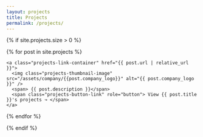 ```yaml
---
layout: projects
title: Projects
permalink: /projects/
---
```


{% if site.projects.size > 0 %}


  {% for post in site.projects %}

  <section data-project="{{ post.title | downcase }}">

    <a class="projects-link-container" href="{{ post.url | relative_url }}">
      <img class="projects-thumbnail-image" src="/assets/company/{{post.company_logo}}" alt="{{ post.company_logo }}" />
      <span> {{ post.description }}</span>
      <span class="projects-button-link" role="button"> View {{ post.title }}'s projects ↝ </span>
    </a>

  </section>

  {% endfor %}

{% endif %}